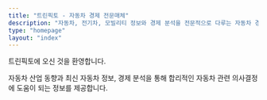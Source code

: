 ```yaml
---
title: "트린픽토 - 자동차 경제 전문매체"
description: "자동차, 전기차, 모빌리티 정보와 경제 분석을 전문적으로 다루는 자동차 경제 전문매체입니다."
type: "homepage"
layout: "index"
---
```


트린픽토에 오신 것을 환영합니다.

자동차 산업 동향과 최신 자동차 정보, 경제 분석을 통해 합리적인 자동차 관련 의사결정에 도움이 되는 정보를 제공합니다.
